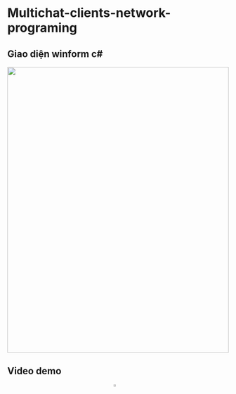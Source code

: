 # Multichat-clients-network-programing

## Giao diện winform c#
<p align="center">
    <img src="https://res.cloudinary.com/dl3hvap4a/image/upload/v1695998642/h%C3%ACnh_%E1%BA%A3nh_2023-09-29_214351685_iq2eul.png" style="width:100%; height:650px" />
</p>

## Video demo
<div style="display: flex; justify-content: center;">
      <a href="https://www.youtube.com/watch?v=5pINa37XuR0">
         <img src="https://res.cloudinary.com/dl3hvap4a/image/upload/v1693676581/b0vreu1mpt7hk3tbrcuz.gif" style="width:50%;height:50%">
      </a>
</div>
